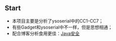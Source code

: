 ## Start
- 本项目主要是分析了ysoserial中的CC1-CC7；
- 有些Gadget和ysoserial中不一样，但是思想相通；
- 配合博客分析食用更佳：[Java安全][l1]


[l1]:https://p1n93r.github.io/post/code_audit/java%E5%AE%89%E5%85%A8/#cc7